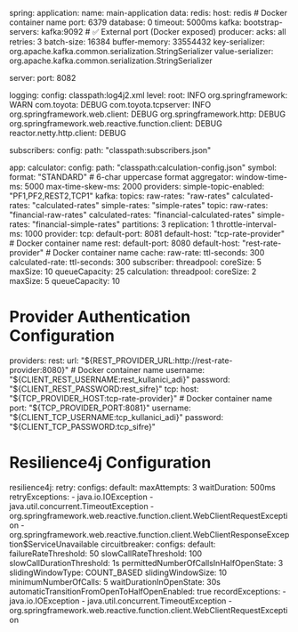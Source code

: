 spring:
  application:
    name: main-application
  data:
    redis:
      host: redis  # Docker container name
      port: 6379
      database: 0
      timeout: 5000ms
  kafka:
    bootstrap-servers: kafka:9092  # ✅ External port (Docker exposed)
    producer:
      acks: all
      retries: 3
      batch-size: 16384
      buffer-memory: 33554432
      key-serializer: org.apache.kafka.common.serialization.StringSerializer
      value-serializer: org.apache.kafka.common.serialization.StringSerializer

server:
  port: 8082

logging:
  config: classpath:log4j2.xml
  level:
    root: INFO
    org.springframework: WARN
    com.toyota: DEBUG
    com.toyota.tcpserver: INFO
    org.springframework.web.client: DEBUG
    org.springframework.http: DEBUG
    org.springframework.web.reactive.function.client: DEBUG
    reactor.netty.http.client: DEBUG

subscribers:
  config:
    path: "classpath:subscribers.json"

app:
  calculator:
    config:
      path: "classpath:calculation-config.json"
  symbol:
    format: "STANDARD"  # 6-char uppercase format
  aggregator:
    window-time-ms: 5000
    max-time-skew-ms: 2000
  providers:
    simple-topic-enabled: "PF1,PF2,REST2,TCP1"
  kafka:
    topics:
      raw-rates: "raw-rates"
      calculated-rates: "calculated-rates"
      simple-rates: "simple-rates"
    topic:
      raw-rates: "financial-raw-rates"
      calculated-rates: "financial-calculated-rates"
      simple-rates: "financial-simple-rates"
      partitions: 3
      replication: 1
    throttle-interval-ms: 1000
  provider:
    tcp:
      default-port: 8081
      default-host: "tcp-rate-provider"  # Docker container name
    rest:
      default-port: 8080
      default-host: "rest-rate-provider"  # Docker container name
  cache:
    raw-rate:
      ttl-seconds: 300
    calculated-rate:
      ttl-seconds: 300
  subscriber:
    threadpool:
      coreSize: 5
      maxSize: 10
      queueCapacity: 25
  calculation:
    threadpool:
      coreSize: 2
      maxSize: 5
      queueCapacity: 10

# Provider Authentication Configuration
providers:
  rest:
    url: "${REST_PROVIDER_URL:http://rest-rate-provider:8080}"  # Docker container name
    username: "${CLIENT_REST_USERNAME:rest_kullanici_adi}"
    password: "${CLIENT_REST_PASSWORD:rest_sifre}"
  tcp:
    host: "${TCP_PROVIDER_HOST:tcp-rate-provider}"  # Docker container name
    port: "${TCP_PROVIDER_PORT:8081}"
    username: "${CLIENT_TCP_USERNAME:tcp_kullanici_adi}"
    password: "${CLIENT_TCP_PASSWORD:tcp_sifre}"

# Resilience4j Configuration
resilience4j:
  retry:
    configs:
      default:
        maxAttempts: 3
        waitDuration: 500ms
        retryExceptions:
          - java.io.IOException
          - java.util.concurrent.TimeoutException
          - org.springframework.web.reactive.function.client.WebClientRequestException
          - org.springframework.web.reactive.function.client.WebClientResponseException$ServiceUnavailable
  circuitbreaker:
    configs:
      default:
        failureRateThreshold: 50
        slowCallRateThreshold: 100
        slowCallDurationThreshold: 1s
        permittedNumberOfCallsInHalfOpenState: 3
        slidingWindowType: COUNT_BASED
        slidingWindowSize: 10
        minimumNumberOfCalls: 5
        waitDurationInOpenState: 30s
        automaticTransitionFromOpenToHalfOpenEnabled: true
        recordExceptions:
          - java.io.IOException
          - java.util.concurrent.TimeoutException
          - org.springframework.web.reactive.function.client.WebClientRequestException